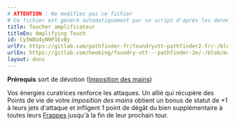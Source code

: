 ```yaml
---
# ATTENTION : Ne modifiez pas ce fichier
# Ce fichier est généré automatiquement par un script d'après les données du module Foundry VTT officiel et de sa traduction
title: Toucher amplificateur
titleEn: Amplifying Touch
id: Cy5W8U4yN9P1EvBy
urlFr: https://gitlab.com/pathfinder-fr/foundryvtt-pathfinder2-fr/-/blob/master/data/feats/Cy5W8U4yN9P1EvBy.htm
urlEn: https://gitlab.com/hooking/foundry-vtt---pathfinder-2e/-/blob/master/packs/data/feats.db/amplifying-touch.json
layout: dons
---
```

**Prérequis** sort de dévotion ([Imposition des mains](../sorts/imposition-des-mains.md))

Vos énergies curatrices renforce les attaques. Un allié qui récupère des Points de vie de votre *imposition des mains* obtient un bonus de statut de +1 à leurs jets d'attaque et infligent 1 point de dégât du bien supplémentaire à toutes leurs [Frappes](../actions/frapper.md) jusqu'à la fin de leur prochain tour.
